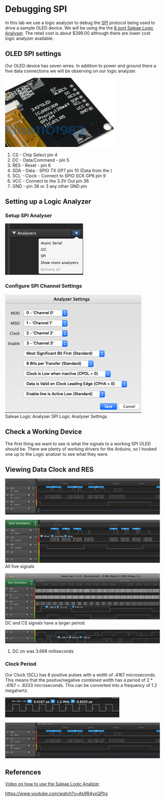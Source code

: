 # Debugging SPI

In this lab we use a logic analyzer to debug the [SPI](https://en.wikipedia.org/wiki/Serial_Peripheral_Interface) protocol being used to drive a sample OLED device. We will be using the the [8 port Saleae Logic Analyser](https://www.saleae.com/).  The retail cost is about $399.00 although there are lower cost logic analyzer available.

## OLED SPI settings
Our OLED device has seven wires.  In addition to power and ground there a five data connections we will be observing on our logic analyzer.

![SPI OLED Connections](img/oled-back-connections.png)

1. CS - Chip Select pin 4
2. DC - Data/Command - pin 5
3. RES - Reset - pin 6
4. SDA - Data - SPIO TX GP7 pin 10 (Data from the )
5. SCL - Clock - Connect to SPIO SCK GP6 pin 9
6. VCC - Connect to the 3.3V Out pin 36
7. GND - pin 38 or 3 any other GND pin

## Setting up a Logic Analyzer
### Setup SPI Analyser
![SPI Logic Analyser Analysis Option](img/spi-logic-analyser.png)

### Configure SPI Channel Settings
![SPI Logic Analyser Settings](img/spi-logic-analyser-settings.png)<br/>
Saleae Logic Analyser SPI Logic Analyser Settings

## Check a Working Device
The first thing we want to see is what the signals to a working SPI OLED should be.  There are plenty of working drivers for the Arduino, so I hooked one up to the Logic analizer to see what they were.

## Viewing Data Clock and RES
![](img/spi-logic-analyser-data-clock-reset.png)

![](img/spi-logic-analyser-full.png)<br/>
All five signals

![](img/spi-logic-analyser-dc-cs.png)<br/>
DC and CS signals have a larger period.

![](img/spi-logic-analyser-dc-cs-2.png)

1. DC on was 3.668 milliseconds

### Clock Period
Our Clock (SCL) has 8 positive pulses with a width of .4167 microseconds.  This means that the positve/negative combined width has a period of 2 * .4167 = .8333 microseconds.  This can be converted into a frequency of 1.2 megahertz.

![](img/spi-logic-analyser-clock-period.png)

![](img/spi-logic-analyser-clock-gap.png)


## References

[Video on how to use the Saleae Logic Analizer](https://www.youtube.com/watch?v=WMV04hzPKuM)

https://www.youtube.com/watch?v=Ak9R4yxQPhs
